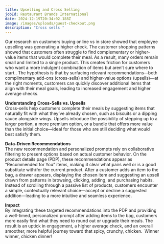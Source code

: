 ```yaml
---
title: Upselling and Cross Selling
jobId: Restaurant Brands International
date: 2024-12-19T20:34:02.188Z
image: /images/uploads/guest-checkout.png
description: "Cross sells "
---
```

Our research on customers buying online vs in store showed that employee upselling was generating a higher check. The customer shopping patterns showed that customers often struggle to find complementary or higher-value items that would complete their meal. As a result, many orders remain small and limited to a single product. This creates friction for customers who want a more indulgent combination of items but aren’t sure where to start.. The hypothesis is that by surfacing relevant recommendations—both complimentary add-ons (cross-sells) and higher-value options (upsells)—at the right moments, customers can quickly discover additional items that align with their meal goals, leading to increased engagement and higher average checks.

**Understanding Cross-Sells vs. Upsells**\
Cross-sells help customers complete their meals by suggesting items that naturally fit with what they’ve already chosen, such as biscuits or a dipping sauce alongside wings. Upsells introduce the possibility of stepping up to a larger portion, a more premium option, or a bundle that offers more value than the initial choice—ideal for those who are still deciding what would best satisfy them.

**Data-Driven Recommendations**\
The new recommendation and personalized prompts rely on collaborative filtering to present options based on actual customer behavior. On the product details page (PDP), these recommendations appear as “Recommended for You” items, making it clear what pairs well or is a good substitute with/for the current product. After a customer adds an item to the bag, a drawer appears, displaying the chosen item and suggesting an upsell drawn from patterns in browsing, clicking, adding, and purchasing habits. Instead of scrolling through a passive list of products, customers encounter a simple, contextually relevant choice—accept or decline a suggested addition—leading to a more intuitive and seamless experience.

**Impact**\
By integrating these targeted recommendations into the PDP and providing a well-timed, personalized prompt after adding items to the bag, customers more easily find what they need to round out or upgrade their meals. The result is an uptick in engagement, a higher average check, and an overall smoother, more helpful journey toward that spicy, crunchy, chicken.  Winner winner, chicken dinner!